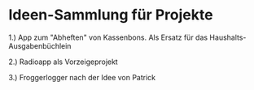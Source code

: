 # Ideen-Sammlung für Projekte

1.) App zum "Abheften" von Kassenbons. Als Ersatz für das Haushalts-Ausgabenbüchlein

2.) Radioapp als Vorzeigeprojekt

3.) Froggerlogger nach der Idee von Patrick
